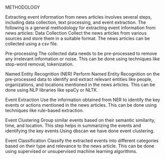 METHODOLOGY

Extracting event information from news articles involves several steps, including data collection, text processing, and event extraction. The following is a general methodology for extracting event information from news articles:
Data Collection
Collect the news articles from various sources and store them in a suitable format. The news articles can be collected using a csv file.

Pre-processing
The collected data needs to be pre-processed to remove any irrelevant information or noise. This can be done using techniques like stop-word removal, tokenization.                                                              


Named Entity Recognition (NER)
Perform Named Entity Recognition on the pre-processed data to identify and extract relevant entities like people, organizations, and locations mentioned in the news articles. This can be done using NLP libraries like spaCy or NLTK.


Event Extraction
Use the information obtained from NER to identify the key events or actions mentioned in the news articles. This can be done using techniques like rule-based extraction.

Event Clustering
Group similar events based on their semantic similarity, time, and location. This step helps in summarizing the events and identifying the key events.Using dbscan we have done event clustering.

Event Classification
Classify the extracted events into different categories based on their type and relevance to the news article. This can be done using supervised or unsupervised machine learning algorithms.

